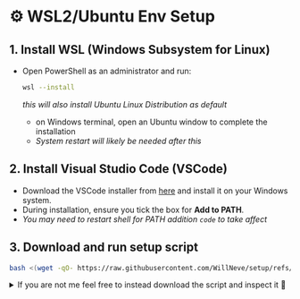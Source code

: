 # ⚙️ WSL2/Ubuntu Env Setup

## 1. **Install WSL (Windows Subsystem for Linux)**

- Open PowerShell as an administrator and run:

  ```bash
  wsl --install
  ```
  _this will also install Ubuntu Linux Distribution as default_
  - on Windows terminal, open an Ubuntu window to complete the installation
  - _System restart will likely be needed after this_

## 2. **Install Visual Studio Code (VSCode)**

- Download the VSCode installer from [here](https://code.visualstudio.com/) and install it on your Windows system.
- During installation, ensure you tick the box for **Add to PATH**.
- _You may need to restart shell for PATH addition `code` to take affect_

## 3. **Download and run setup script**

```bash
bash <(wget -qO- https://raw.githubusercontent.com/WillNeve/setup/refs/heads/main/setup.sh)
```

<details>
  <summary>
    If you are not me feel free to instead download the script and inspect it 👀
  </summary>
  
  <br>
  
  ```bash
  wget -O the-setup-script.sh https://raw.githubusercontent.com/WillNeve/setup/refs/heads/main/setup.sh
  echo " - - - - - -  v SETUP SCRIPT v - - - - - -"
  cat the-setup-script.sh
  echo " - - - - - -  ^ SETUP SCRIPT ^ - - - - - -"
  rm the-setup-script.sh
  ```
</details>